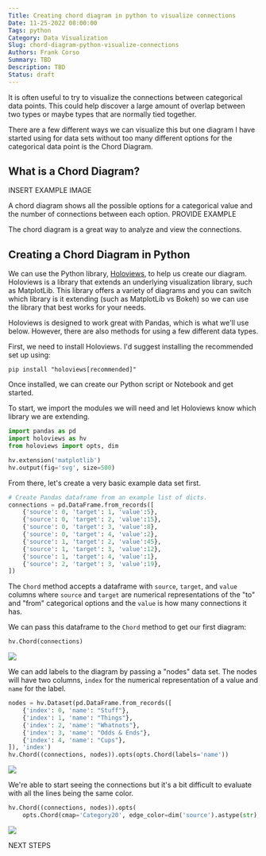 ```yaml
---
Title: Creating chord diagram in python to visualize connections
Date: 11-25-2022 08:00:00
Tags: python
Category: Data Visualization
Slug: chord-diagram-python-visualize-connections
Authors: Frank Corso
Summary: TBD
Description: TBD
Status: draft
---
```

It is often useful to try to visualize the connections between categorical data points. This could help discover a large amount of overlap between two types or maybe types that are normally tied together.

There are a few different ways we can visualize this but one diagram I have started using for data sets without too many different options for the categorical data point is the Chord Diagram.

## What is a Chord Diagram?

INSERT EXAMPLE IMAGE

A chord diagram shows all the possible options for a categorical value and the number of connections between each option. PROVIDE EXAMPLE

The chord diagram is a great way to analyze and view the connections.

## Creating a Chord Diagram in Python

We can use the Python library, [Holoviews](https://holoviews.org/index.html), to help us create our diagram. Holoviews is a library that extends an underlying visualization library, such as MatplotLib. This library offers a variety of diagrams and you can switch which library is it extending (such as MatplotLib vs Bokeh) so we can use the library that best works for your needs.

Holoviews is designed to work great with Pandas, which is what we'll use below. However, there are also methods for using a few different data types.

First, we need to install Holoviews. I'd suggest installing the recommended set up using:

`pip install "holoviews[recommended]"`

Once installed, we can create our Python script or Notebook and get started.

To start, we import the modules we will need and let Holoviews know which library we are extending.

```python
import pandas as pd
import holoviews as hv
from holoviews import opts, dim

hv.extension('matplotlib')
hv.output(fig='svg', size=500)
```

From there, let's create a very basic example data set first.

```python
# Create Pandas dataframe from an example list of dicts.
connections = pd.DataFrame.from_records([
    {'source': 0, 'target': 1, 'value':5},
    {'source': 0, 'target': 2, 'value':15},
    {'source': 0, 'target': 3, 'value':8},
    {'source': 0, 'target': 4, 'value':2},
    {'source': 1, 'target': 2, 'value':45},
    {'source': 1, 'target': 3, 'value':12},
    {'source': 1, 'target': 4, 'value':1},
    {'source': 2, 'target': 3, 'value':19},
])
```

The `Chord` method accepts a dataframe with `source`, `target`, and `value` columns where `source` and `target` are numerical representations of the "to" and "from" categorical options and the `value` is how many connections it has.

We can pass this dataframe to the `Chord` method to get our first diagram:

```python
hv.Chord(connections)
```

![]({static}/images/chord-example-1.svg)

We can add labels to the diagram by passing a "nodes" data set. The nodes will have two columns, `index` for the numerical representation of a value and `name` for the label.

```python
nodes = hv.Dataset(pd.DataFrame.from_records([
    {'index': 0, 'name': "Stuff"},
    {'index': 1, 'name': "Things"},
    {'index': 2, 'name': "Whatnots"},
    {'index': 3, 'name': "Odds & Ends"},
    {'index': 4, 'name': "Cups"},
]), 'index')
hv.Chord((connections, nodes)).opts(opts.Chord(labels='name'))
```

![]({static}/images/chord-example-2.svg)

We're able to start seeing the connections but it's a bit difficult to evaluate with all the lines being the same color.

```python
hv.Chord((connections, nodes)).opts(
    opts.Chord(cmap='Category20', edge_color=dim('source').astype(str), labels='name', node_color=dim('index').astype(str)))
```

![]({static}/images/chord-example-3.svg)

NEXT STEPS
